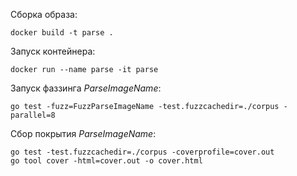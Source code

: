 Сборка образа:
```
docker build -t parse .
```

Запуск контейнера:
```
docker run --name parse -it parse
```

Запуск фаззинга _ParseImageName_:
```
go test -fuzz=FuzzParseImageName -test.fuzzcachedir=./corpus -parallel=8
```

Сбор покрытия _ParseImageName_:
```
go test -test.fuzzcachedir=./corpus -coverprofile=cover.out
go tool cover -html=cover.out -o cover.html
```